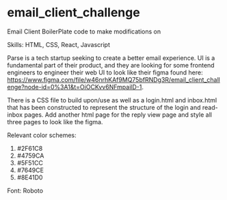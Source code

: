 # email_client_challenge

Email Client BoilerPlate code to make modifications on

Skills: HTML, CSS, React, Javascript

Parse is a tech startup seeking to create a better email experience. UI is a fundamental part of their product, and they are looking for some frontend engineers to engineer their web UI to look like their figma found here: 
https://www.figma.com/file/w46nrhKAf9MQ75bfRNDg3R/email_client_challenge?node-id=0%3A1&t=OiOCKvv6NFmpailD-1.

There is a CSS file to build upon/use as well as a login.html and inbox.html that has been constructed to represent the structure of the login and read-inbox pages. Add another html page for the reply view page and style all three pages to look like the figma.

Relevant color schemes: 
1. #2F61C8
2. #4759CA
3. #5F51CC
4. #7649CE
5. #8E41D0

Font: Roboto
